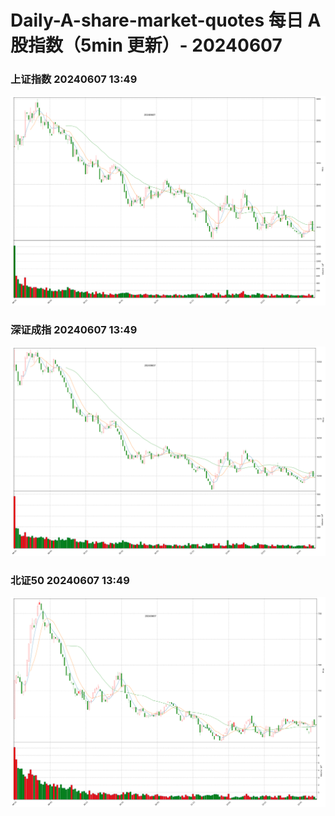 
# Daily-A-share-market-quotes 每日 A 股指数（5min 更新）- 20240607

### 上证指数 20240607 13:49
![](./fig/2024/6/20240607-sh000001.png)

### 深证成指 20240607 13:49
![](./fig/2024/6/20240607-sz399001.png)

### 北证50 20240607 13:49
![](./fig/2024/6/20240607-bj899050.png)

